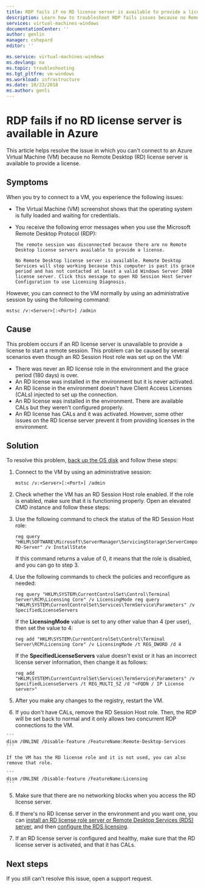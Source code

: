 ```yaml
---
title: RDP fails if no RD license server is available to provide a license in Azure | Microsoft Docs
description: Learn how to troubleshoot RDP fails issues because no Remote Desktop license server is available | Microsoft Docs
services: virtual-machines-windows
documentationCenter: ''
author: genlin
manager: cshepard
editor: ''

ms.service: virtual-machines-windows
ms.devlang: na
ms.topic: troubleshooting
ms.tgt_pltfrm: vm-windows
ms.workload: infrastructure
ms.date: 10/23/2018
ms.author: genli
---
```


# RDP fails if no RD license server is available in Azure

This article helps resolve the issue in which you can't connect to an Azure Virtual Machine (VM) because no Remote Desktop (RD) license server is available to provide a license.

## Symptoms

When you try to connect to a VM, you experience the following issues:

- The Virtual Machine (VM) screenshot shows that the operating system is fully loaded and waiting for credentials.
- You receive the following error messages when you use the Microsoft Remote Desktop Protocol (RDP):

   ```
   The remote session was disconnected because there are no Remote Desktop license servers available to provide a license.
   ```

   ```
   No Remote Desktop license server is available. Remote Desktop Services will stop working because this computer is past its grace period and has not contacted at least a valid Windows Server 2008 license server. Click this message to open RD Session Host Server Configuration to use Licensing Diagnosis.
   ```

However, you can connect to the VM normally by using an administrative session by using the following command:

   `mstsc /v:<Server>[:<Port>] /admin`

## Cause

This problem occurs if an RD license server is unavailable to provide a license to start a remote session. This problem can be caused by several scenarios even though an RD Session Host role was set up on the VM:

- There was never an RD license role in the environment and the grace period (180 days) is over.
- An RD license was installed in the environment but it is never activated.
- An RD license in the environment doesn't have Client Access Licenses (CALs) injected to set up the connection.
- An RD license was installed in the environment. There are available CALs but they weren't configured properly.
- An RD license has CALs and it was activated. However, some other issues on the RD license server prevent it from providing licenses in the environment.

## Solution

To resolve this problem, [back up the OS disk](../windows/snapshot-copy-managed-disk.md) and follow these steps:

1. Connect to the VM by using an administrative session:

    `mstsc /v:<Server>[:<Port>] /admin`

2. Check whether the VM has an RD Session Host role enabled. If the role is enabled, make sure that it is functioning properly. Open an elevated CMD instance and follow these steps:

  1. Use the following command to check the status of the RD Session Host role:

      ```
      reg query "HKLM\SOFTWARE\Microsoft\ServerManager\ServicingStorage\ServerComponentCache\RDS-RD-Server" /v InstallState
      ```

      If this command returns a value of 0, it means that the role is disabled, and you can go to step 3.

  2. Use the following commands to check the policies and reconfigure as needed:

      ```
      reg query "HKLM\SYSTEM\CurrentControlSet\Control\Terminal Server\RCM\Licensing Core" /v LicensingMode reg query "HKLM\SYSTEM\CurrentControlSet\Services\TermService\Parameters" /v SpecifiedLicenseServers
      ```

      If the **LicensingMode** value is set to any other value than 4 (per user), then set the value to 4:

      ```
      reg add "HKLM\SYSTEM\CurrentControlSet\Control\Terminal Server\RCM\Licensing Core" /v LicensingMode /t REG_DWORD /d 4
      ```

      If the **SpecifiedLicenseServers** value doesn't exist or it has an incorrect license server information, then change it as follows:

      ```
      reg add "HKLM\SYSTEM\CurrentControlSet\Services\TermService\Parameters" /v SpecifiedLicenseServers /t REG_MULTI_SZ /d "<FQDN / IP License server>"
      ```

  3. After you make any changes to the registry, restart the VM.

  4. If you don't have CALs, remove the RD Session Host role. Then, the RDP will be set back to normal and it only allows two concurrent RDP connections to the VM.

    ```
    dism /ONLINE /Disable-feature /FeatureName:Remote-Desktop-Services
    ```

    If the VM has the RD license role and it is not used, you can also remove that role.

    ```
    dism /ONLINE /Disable-feature /FeatureName:Licensing
    ```

  5. Make sure that there are no networking blocks when you access the RD license server.  

3. If there's no RD license server in the environment and you want one, you can [install an RD license role server or Remote Desktop Services (RDS) server](https://docs.microsoft.com/previous-versions/windows/it-pro/windows-server-2008-R2-and-2008/cc731765(v=ws.11)), and then [configure the RDS licensing](https://blogs.technet.microsoft.com/askperf/2013/09/20/rd-licensing-configuration-on-windows-server-2012/).

4. If an RD license server is configured and healthy, make sure that the RD license server is activated, and that it has CALs.

## Next steps

If you still can't resolve this issue, open a support request.
